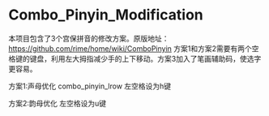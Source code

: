 # Combo_Pinyin_Modification
本项目包含了3个宫保拼音的修改方案。原版地址：https://github.com/rime/home/wiki/ComboPinyin
方案1和方案2需要有两个空格键的键盘，利用左大拇指减少手的上下移动。方案3加入了笔画辅助码，使选字更容易。

方案1:声母优化 combo_pinyin_lrow
左空格设为h键

方案2:韵母优化
左空格设为u键

